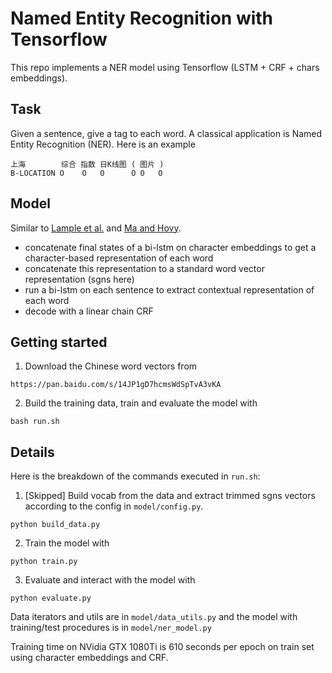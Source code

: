 # Named Entity Recognition with Tensorflow

This repo implements a NER model using Tensorflow (LSTM + CRF + chars embeddings).


## Task

Given a sentence, give a tag to each word. A classical application is Named Entity Recognition (NER). Here is an example

```
上海        综合 指数 日K线图 ( 图片 )
B-LOCATION O    O   O      O O   O
```


## Model

Similar to [Lample et al.](https://arxiv.org/abs/1603.01360) and [Ma and Hovy](https://arxiv.org/pdf/1603.01354.pdf).

- concatenate final states of a bi-lstm on character embeddings to get a character-based representation of each word
- concatenate this representation to a standard word vector representation (sgns here)
- run a bi-lstm on each sentence to extract contextual representation of each word
- decode with a linear chain CRF



## Getting started


1. Download the Chinese word vectors from

```
https://pan.baidu.com/s/14JP1gD7hcmsWdSpTvA3vKA
```

2. Build the training data, train and evaluate the model with
```
bash run.sh
```


## Details


Here is the breakdown of the commands executed in `run.sh`:

1. [Skipped] Build vocab from the data and extract trimmed sgns vectors according to the config in `model/config.py`.

```
python build_data.py
```

2. Train the model with

```
python train.py
```


3. Evaluate and interact with the model with
```
python evaluate.py
```


Data iterators and utils are in `model/data_utils.py` and the model with training/test procedures is in `model/ner_model.py`

Training time on NVidia GTX 1080Ti is 610 seconds per epoch on train set using character embeddings and CRF.
